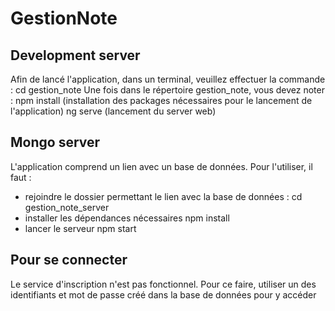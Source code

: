# GestionNote

## Development server

Afin de lancé l'application, dans un terminal, veuillez effectuer la commande :
    cd gestion_note
Une fois dans le répertoire gestion_note, vous devez noter : 
    npm install (installation des packages nécessaires pour le lancement de l'application)
    ng serve (lancement du server web)

## Mongo server

L'application comprend un lien avec un base de données. Pour l'utiliser, il faut : 
- rejoindre le dossier permettant le lien avec la base de données : 
    cd gestion_note_server
- installer les dépendances nécessaires 
    npm install
- lancer le serveur 
    npm start

## Pour se connecter
Le service d'inscription n'est pas fonctionnel. Pour ce faire, utiliser un des identifiants et mot de passe créé dans la base de données pour y accéder